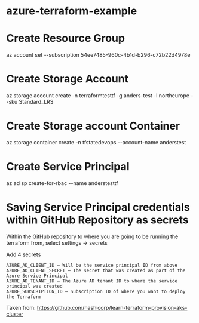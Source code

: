 # azure-terraform-example

# Create Resource Group
az account set --subscription 54ee7485-960c-4b1d-b296-c72b22d4978e

# Create Storage Account
az storage account create -n terraformtesttf -g anders-test -l northeurope --sku Standard_LRS

# Create Storage account Container
az storage container create -n tfstatedevops --account-name anderstest


# Create Service Principal
az ad sp create-for-rbac --name anderstesttf


# Saving Service Principal credentials within GitHub Repository as secrets

Within the GitHub repository to where you are going to be running the terraform from, select settings -> secrets

Add 4 secrets

    AZURE_AD_CLIENT_ID – Will be the service principal ID from above
    AZURE_AD_CLIENT_SECRET – The secret that was created as part of the Azure Service Principal
    AZURE_AD_TENANT_ID – The Azure AD tenant ID to where the service principal was created
    AZURE_SUBSCRIPTION_ID – Subscription ID of where you want to deploy the Terraform

Taken from:
https://github.com/hashicorp/learn-terraform-provision-aks-cluster